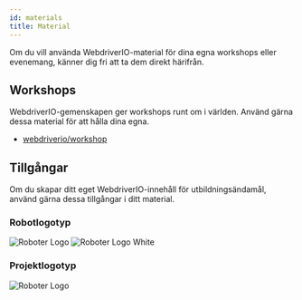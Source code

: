 ```yaml
---
id: materials
title: Material
---
```


Om du vill använda WebdriverIO-material för dina egna workshops eller evenemang, känner dig fri att ta dem direkt härifrån.

## Workshops

WebdriverIO-gemenskapen ger workshops runt om i världen. Använd gärna dessa material för att hålla dina egna.

- [webdriverio/workshop](https://github.com/webdriverio/workshop)

## Tillgångar

Om du skapar ditt eget WebdriverIO-innehåll för utbildningsändamål, använd gärna dessa tillgångar i ditt material.

### Robotlogotyp

![Roboter Logo](/img/materials/robot.svg "Roboter Logo")
![Roboter Logo White](/img/materials/robot-white.svg "Roboter Logo White")

### Projektlogotyp

![Roboter Logo](/img/materials/logo.svg "Project Logo")
